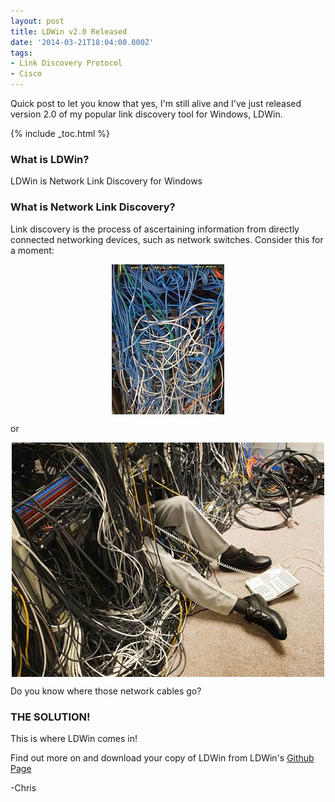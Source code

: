 ```yaml
---
layout: post
title: LDWin v2.0 Released
date: '2014-03-21T18:04:00.000Z'
tags:
- Link Discovery Protocol
- Cisco
---
```

Quick post to let you know that yes, I'm still alive and I've just released version 2.0 of my popular link discovery tool for Windows, LDWin.  

{% include _toc.html %}

### What is LDWin?

LDWin is Network Link Discovery for Windows  

### What is Network Link Discovery?

Link discovery is the process of ascertaining information from directly connected networking devices, such as network switches. Consider this for a moment:  

<img style="display: block; margin-left: auto; margin-right: auto;" alt="Modem Tweet" src="/images/wiringmess1.jpg">

or

<img style="display: block; margin-left: auto; margin-right: auto;" alt="Modem Tweet" src="/images/wiringmess2.jpg">

Do you know where those network cables go?  

### THE SOLUTION!
This is where LDWin comes in!  

Find out more on and download your copy of LDWin from LDWin's [Github Page](https://github.com/chall32/LDWin#ldwin)  

-Chris
